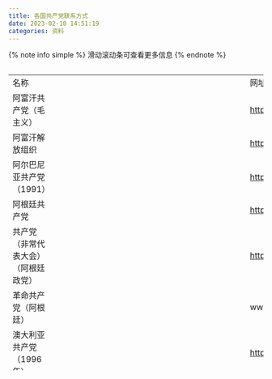 ```yaml
---
title: 各国共产党联系方式
date: 2023-02-10 14:51:19
categories: 资料
---
```


{% note info simple %}
滑动滚动条可查看更多信息
{% endnote %}


<div style="height:600px;width:100%;overflow-x:scroll;">
<table style="width: 150%;">    <tr><td >名称</td><td></td><td></td><td></td><td >网址</td><td>联系方式</td></tr> <tr><td>阿富汗共产党（毛主义）</td><td></td><td></td><td></td><td><a href='http://www.sholajawid.org/'>http://www.sholajawid.org/</a></td><td>sholajawid2@protonmail.com</td></tr> <tr><td>阿富汗解放组织</td><td></td><td></td><td></td><td><a href='http://rehayi.org/alo/'>http://rehayi.org/alo/</a></td><td></td></tr> <tr><td>阿尔巴尼亚共产党（1991）</td><td></td><td></td><td></td><td><a href='http://www.pksh.al'>http://www.pksh.al</a>（貌似打不开）</td><td></td></tr> <tr><td>阿根廷共产党</td><td></td><td></td><td></td><td><a href='https://pca.org.ar/'>https://pca.org.ar/</a></td><td></td></tr> <tr><td>共产党（非常代表大会）（阿根廷政党）</td><td></td><td></td><td></td><td><a href='http://www.pcce.com.ar/'>http://www.pcce.com.ar/</a></td><td>mailto:prensa@pcce.com.ar</td></tr> <tr><td>革命共产党（阿根廷）</td><td></td><td></td><td></td><td>www.pcr.org.ar</td><td></td></tr> <tr><td>澳大利亚共产党（1996年）</td><td></td><td></td><td></td><td><a href='https://cpa.org.au/homepage/'>https://cpa.org.au/homepage/</a></td><td>cpa@cpa.org.au</td></tr> <tr><td></td><td></td><td>秘书长：安德鲁·欧文</td><td></td><td></td><td>andrew@cpa.org.au</td></tr> <tr><td></td><td></td><td>党主席：Vinnie Molina</td><td></td><td></td><td>president@cpa.org.au</td></tr> <tr><td></td><td></td><td>一般查询</td><td></td><td></td><td>guardian@cpa.org.au</td></tr> <tr><td></td><td></td><td>致编辑的信</td><td></td><td></td><td>letters.guardian@cpa.org.au</td></tr> <tr><td></td><td></td><td>编辑：Franc Stregone</td><td></td><td></td><td>editor@cpa.org.au</td></tr> <tr><td>奥地利共产党</td><td></td><td></td><td></td><td><a href='https://www.kpoe.at/'>https://www.kpoe.at/</a></td><td>bundesvorstand@kpoe.at</td></tr> <tr><td>阿塞拜疆共产党</td><td></td><td></td><td></td><td><a href='http://az-kp.com/'>http://az-kp.com/</a>（貌似打不开）</td><td></td></tr> <tr><td>民主进步论坛（巴林政党）</td><td></td><td></td><td></td><td><a href='http://www.altaqadomi.org/'>http://www.altaqadomi.org/</a></td><td>altaqadomi@altaqadomi.org</td></tr> <tr><td>孟加拉国共产党</td><td></td><td></td><td></td><td><a href='http://www.cpbbd.org/'>http://www.cpbbd.org/</a></td><td></td></tr> <tr><td>白俄罗斯共产党</td><td></td><td></td><td></td><td><a href='http://www.comparty.by'>http://www.comparty.by</a></td><td>comparty@telegraph.by</td></tr> <tr><td>比利时工人党</td><td></td><td></td><td></td><td><a href='https://www.ptb.be/'>https://www.ptb.be/</a>（法语）</td><td></td></tr> <tr><td></td><td></td><td></td><td></td><td><a href='https://www.pvda.be/'>https://www.pvda.be/</a>（荷兰语）</td><td></td></tr> <tr><td>巴西共产党</td><td></td><td></td><td></td><td><a href='http://www.pcdob.org.br/'>http://www.pcdob.org.br/</a></td><td>secretariageral@pcdob.org.br</td></tr> <tr><td>缅甸共产党</td><td></td><td></td><td></td><td><a href='http://www.cp-burma.org/'>http://www.cp-burma.org/</a></td><td>swptbn@yahoo.com</td></tr> <tr><td>加拿大共产党</td><td></td><td></td><td></td><td><a href='https://communist-party.ca/'>https://communist-party.ca/</a></td><td></td></tr> <tr><td>加拿大共产党（马列）</td><td></td><td></td><td></td><td><a href='http://www.mlpc.ca/'>http://www.mlpc.ca/</a></td><td>leadermlpc@cpcml.ca</td></tr> <tr><td></td><td></td><td>工人中心</td><td></td><td></td><td>workerscentre@cpcml.ca</td></tr> <tr><td></td><td></td><td>不列颠哥伦比亚省</td><td></td><td></td><td>mailto:bc@cpcml.ca</td></tr> <tr><td></td><td></td><td>艾伯塔省</td><td></td><td></td><td>mailto:ab@cpcml.ca</td></tr> <tr><td></td><td></td><td>草原三省</td><td></td><td></td><td>prairies@cpcml.ca</td></tr> <tr><td></td><td></td><td>安大略省</td><td></td><td></td><td>on@cpcml.ca</td></tr> <tr><td></td><td></td><td>魁北克省</td><td></td><td></td><td>qc@cpcml.ca</td></tr> <tr><td></td><td></td><td>大西洋省</td><td></td><td></td><td>ns@cpcml.ca</td></tr> <tr><td>魁北克共产党</td><td></td><td></td><td></td><td><a href='http://particommunisteduquebec.ca/'>http://particommunisteduquebec.ca/</a></td><td>pcqpcc@gmail.com</td></tr> <tr><td>智利共产党</td><td></td><td></td><td></td><td><a href='https://pcchile.cl/'>https://pcchile.cl/</a></td><td>prensa@pcchile.cl</td></tr> <tr><td></td><td></td><td></td><td></td><td></td><td>cnopcch@pcchile.cl</td></tr> <tr><td></td><td></td><td></td><td></td><td></td><td>crece.pc@pcchile.cl</td></tr> <tr><td>智利共产党（无产阶级行动）</td><td></td><td></td><td></td><td><a href='http://accionproletaria.com/'>http://accionproletaria.com/</a></td><td></td></tr> <tr><td>哥伦比亚共产党</td><td></td><td></td><td></td><td><a href='http://www.pacocol.org/'>http://www.pacocol.org/</a>（似乎刚建站）</td><td></td></tr> <tr><td>共同（哥伦比亚左翼政党）</td><td></td><td></td><td></td><td><a href='https://farc-ep.co/'>https://farc-ep.co/</a></td><td></td></tr> <tr><td>革命独立工人运动（哥伦比亚左翼政党）</td><td></td><td></td><td></td><td><a href='http://moir.org.co/'>http://moir.org.co/</a></td><td></td></tr> <tr><td>克罗地亚社会主义工人党</td><td></td><td></td><td></td><td><a href='http://www.srp.hr/'>http://www.srp.hr/</a></td><td>srp01@vip.hr</td></tr> <tr><td>红色行动（克罗地亚极左翼政党）</td><td></td><td></td><td></td><td><a href='https://crvena.org/'>https://crvena.org/</a></td><td>crvena@riseup.net</td></tr> <tr><td>古巴共产党</td><td></td><td></td><td></td><td><a href='http://www.pcc.cu/'>http://www.pcc.cu/</a></td><td></td></tr> <tr><td>塞浦路斯进步党</td><td></td><td></td><td></td><td><a href='https://www.akel.org.cy/'>https://www.akel.org.cy/</a></td><td>info@akel.org.cy</td></tr> <tr><td>捷克和摩拉维亚共产党</td><td></td><td>úV KS?M</td><td></td><td><a href='https://www.kscm.cz/cs'>https://www.kscm.cz/cs</a></td><td>info@kscm.cz</td></tr> <tr><td></td><td></td><td>Tiskové oddělení</td><td></td><td></td><td>press@kscm.cz</td></tr> <tr><td></td><td></td><td>Pově?enec pro ochranu osobních údaj? (GDPR)</td><td></td><td></td><td>poverenec@gdpr.eu</td></tr> <tr><td></td><td></td><td>Haló noviny</td><td></td><td></td><td>halonoviny@halonoviny.cz</td></tr> <tr><td></td><td></td><td>上面的不会翻译??</td><td></td><td></td><td></td></tr> <tr><td></td><td></td><td></td><td></td><td></td><td></td></tr> <tr><td>丹麦共产党</td><td></td><td></td><td></td><td><a href='http://www.dkp.dk/'>http://www.dkp.dk/</a>（貌似打不开）</td><td></td></tr> <tr><td>厄瓜多尔马列主义共产党</td><td></td><td></td><td></td><td><a href='http://www.pcmle.org/'>http://www.pcmle.org/</a></td><td></td></tr> <tr><td>埃及共产党</td><td></td><td></td><td></td><td><a href='http://www.cp-egypt.com/'>http://www.cp-egypt.com/</a>（貌似打不开）</td><td></td></tr> <tr><td>法国共产党</td><td></td><td></td><td></td><td><a href='https://www.pcf.fr/'>https://www.pcf.fr/</a></td><td></td></tr> <tr><td>马列主义共产主义组织－无产阶级道路（法国）</td><td></td><td></td><td></td><td><a href='http://ocml-vp.org/'>http://ocml-vp.org/</a></td><td></td></tr> <tr><td>德国的共产党</td><td></td><td></td><td></td><td><a href='https://dkp.de/'>https://dkp.de/</a></td><td></td></tr> <tr><td>德国马列主义党</td><td></td><td></td><td></td><td><a href='https://www.mlpd.de/'>https://www.mlpd.de/</a></td><td>info@mlpd.de</td></tr> <tr><td>希腊共产党</td><td></td><td></td><td></td><td><a href='https://www.kke.gr/'>https://www.kke.gr/</a></td><td>mailbox@kke.gr</td></tr> <tr><td>希腊共产党（马列）</td><td></td><td></td><td></td><td><a href='https://www.kkeml.gr/'>https://www.kkeml.gr/</a></td><td>info@kkeml.gr</td></tr> <tr><td>希腊共产主义组织</td><td></td><td></td><td></td><td><a href='https://koel.gr/amp/'>https://koel.gr/amp/</a></td><td>info@koel.gr</td></tr> <tr><td>人民进步党（圭亚那左翼政党）</td><td></td><td></td><td></td><td><a href='https://votepppcivic2020.com/'>https://votepppcivic2020.com/</a></td><td>pppcivic@gmail.com</td></tr> <tr><td>匈牙利工人党</td><td></td><td></td><td></td><td><a href='https://munkaspart.hu/'>https://munkaspart.hu/</a></td><td></td></tr> <tr><td>印度共产党（马克思主义）</td><td></td><td>中央委员会（新德里）</td><td></td><td><a href='http://cpim.org/'>http://cpim.org/</a></td><td>cc@cpim.org</td></tr> <tr><td></td><td></td><td>中央邦州委员会</td><td></td><td></td><td>mpcpm@sancharnet.in</td></tr> <tr><td></td><td></td><td>安得拉邦州委员会</td><td></td><td></td><td>email@cpimap.org</td></tr> <tr><td></td><td></td><td>马哈拉施特拉邦委员会</td><td></td><td></td><td>ashokdhawale@yahoo.co.in</td></tr> <tr><td></td><td></td><td>阿萨姆邦委员会</td><td></td><td></td><td>ganasakti_assam@sify.com</td></tr> <tr><td></td><td></td><td>奥里萨邦委员会</td><td></td><td></td><td>samyabadee@yahoo.com</td></tr> <tr><td></td><td></td><td>德里州委员会</td><td></td><td></td><td>cpimdelhi@gmail.com</td></tr> <tr><td></td><td></td><td>恰蒂斯加尔邦委员会</td><td></td><td></td><td>cgcpm@yahoo.co.in</td></tr> <tr><td></td><td></td><td>拉贾斯坦邦委员会</td><td></td><td></td><td>cpimraj@gmail.com</td></tr> <tr><td></td><td></td><td>古吉拉特邦委员会</td><td></td><td></td><td>aruncpim@hotmail.com</td></tr> <tr><td></td><td></td><td>哈里亚纳邦委员会</td><td></td><td></td><td>cpim_haryana@yahoo.co.in</td></tr> <tr><td></td><td></td><td>喜马偕尔邦委员会</td><td></td><td></td><td>cpimhp@gmail.com</td></tr> <tr><td></td><td></td><td>特里普拉邦委员会</td><td></td><td></td><td>cpimtrp@sancharnet.in</td></tr> <tr><td></td><td></td><td>查谟和克什米尔邦委员会</td><td></td><td></td><td>tarigami@gmail.com</td></tr> <tr><td></td><td></td><td>特伦甘纳邦委员会</td><td></td><td></td><td>cpimtelangana@gmail.com</td></tr> <tr><td></td><td></td><td>卡纳塔克邦委员会</td><td></td><td></td><td>cpimkar@gmail.com</td></tr> <tr><td></td><td></td><td>北方邦委员会</td><td></td><td></td><td>cpimup@rediffmail.com</td></tr> <tr><td></td><td></td><td>喀拉拉邦委员会</td><td></td><td><a href='http://www.cpimkerala.org/'>http://www.cpimkerala.org/</a></td><td>akgcentre@gmail.com</td></tr> <tr><td></td><td></td><td>西孟加拉邦委员会</td><td></td><td><a href='http://www.cpimwb.org.in/'>http://www.cpimwb.org.in/</a></td><td>wbcpim@gmail.com</td></tr> <tr><td></td><td></td><td>旁遮普邦委员会</td><td></td><td><a href='http://www.cpimpunjab.org/'>http://www.cpimpunjab.org/</a></td><td>cpim.punjab@gmail.com</td></tr> <tr><td></td><td></td><td>泰米尔纳德邦委员会</td><td></td><td><a href='http://www.tncpim.org/'>http://www.tncpim.org/（貌似打不开）</a></td><td>contact@tncpim.org</td></tr> <tr><td>印度共产党</td><td></td><td>安德拉邦</td><td></td><td><a href='https://www.communistparty.in/'>https://www.communistparty.in/</a></td><td>cpiapsc@gmail.com</td></tr> <tr><td></td><td></td><td>阿萨姆邦</td><td></td><td></td><td>cpiassam16@gmail.com</td></tr> <tr><td></td><td></td><td>比哈尔邦</td><td></td><td></td><td>biharstatecpi@gmail.com</td></tr> <tr><td></td><td></td><td>恰蒂斯加尔邦</td><td></td><td></td><td>cpi.chhattisgarh@gmail.com</td></tr> <tr><td></td><td></td><td>德里</td><td></td><td></td><td>cpidelhistatecouncil@gmail.com</td></tr> <tr><td></td><td></td><td>果阿</td><td></td><td></td><td>aitucgoa@gmail.com</td></tr> <tr><td></td><td></td><td>古吉拉特邦</td><td></td><td></td><td>cpiguj@gmail.com</td></tr> <tr><td></td><td></td><td>哈里亚纳邦</td><td></td><td></td><td>cpiharyana@gmail.com</td></tr> <tr><td></td><td></td><td>恰尔肯德邦</td><td></td><td></td><td>jharkhandcpi@gmail.com</td></tr> <tr><td></td><td></td><td>喀拉拉邦</td><td></td><td></td><td>cpikerala@gmail.com</td></tr> <tr><td></td><td></td><td>中央邦</td><td></td><td></td><td>cpindia.mp@gmail.com</td></tr> <tr><td></td><td></td><td>马哈拉施特拉邦</td><td></td><td></td><td>cpimaha@gmail.com</td></tr> <tr><td></td><td></td><td>曼尼普尔邦</td><td></td><td></td><td>cpimanipurstate@gmail.com</td></tr> <tr><td></td><td></td><td>奥里萨邦</td><td></td><td></td><td>utkal@communistparty.in</td></tr> <tr><td></td><td></td><td>本地治里</td><td></td><td></td><td>pondicherry@communistparty.in</td></tr> <tr><td></td><td></td><td>旁遮普</td><td></td><td></td><td>cpipb@yahoo.co.in</td></tr> <tr><td></td><td></td><td>拉贾斯坦邦</td><td></td><td></td><td>cpiraj2@gmail.com</td></tr> <tr><td></td><td></td><td>泰米尔纳德邦</td><td></td><td></td><td>cpi.tamilnadu@gmail.com</td></tr> <tr><td></td><td></td><td>特伦甘纳邦</td><td></td><td></td><td>cpitelanganastatecouncil@gmail.com</td></tr> <tr><td></td><td></td><td>特里普拉</td><td></td><td></td><td>tripura@communistparty.in</td></tr> <tr><td></td><td></td><td>北方邦</td><td></td><td></td><td>up@communistparty.in</td></tr> <tr><td></td><td></td><td>西孟加拉邦</td><td></td><td></td><td>cpiwb1@bsnl.in</td></tr> <tr><td></td><td></td><td></td><td></td><td></td><td>cpiwestbengal@gmail.com</td></tr> <tr><td>革命社会党（印度）</td><td></td><td></td><td></td><td><a href='http://rsp.org.in/'>http://rsp.org.in/</a>（貌似打不开）</td><td></td></tr> <tr><td>印度社会主义团结中心（共产党人）</td><td></td><td></td><td></td><td><a href='http://rsp.org.in/'>http://rsp.org.in/</a></td><td>cc.sucicommunist@gmail.com</td></tr> <tr><td>印度共产党（马列）新民主</td><td></td><td></td><td></td><td><a href='https://www.cpimlnd.org/'>https://www.cpimlnd.org/</a></td><td>cpimlnd@hotmail.com</td></tr> <tr><td>印度共产党（马列）解放</td><td></td><td></td><td></td><td><a href='http://cpiml.net/'>http://cpiml.net/</a></td><td>info@cpiml.org</td></tr> <tr><td>印度共产党（马列）红星</td><td></td><td></td><td></td><td><a href='http://www.cpiml.in/cms/'>http://www.cpiml.in/cms/</a></td><td>info@cpiml.in</td></tr> <tr><td>伊朗人民党</td><td></td><td></td><td></td><td><a href='http://tudehpartyiran.org/'>http://tudehpartyiran.org/</a></td><td>dabirkhaneh_hti@yahoo.de</td></tr> <tr><td>伊朗共产党（马列毛）</td><td></td><td></td><td></td><td><a href='https://cpimlm.org/'>https://cpimlm.org/</a></td><td></td></tr> <tr><td>伊朗劳动者党</td><td></td><td></td><td></td><td><a href='http://www.ranjbaran.org/'>http://www.ranjbaran.org/</a></td><td>ranjbaran.org@gmail.com</td></tr> <tr><td>伊朗工人-共产党</td><td>伊朗工人共产党领导人 Hamid Taqvaee</td><td></td><td></td><td><a href='http://www.wpiran.org/'>http://www.wpiran.org/</a></td><td>taqvaee@gmail.com</td></tr> <tr><td></td><td>伊朗工人共产党执行委员会主任 Asqar Karimi</td><td></td><td></td><td></td><td>asqarkarimi@gmail.com</td></tr> <tr><td></td><td>伊朗工人共产党发言人 Mina Ahadi</td><td></td><td></td><td></td><td>minaahadi26@gmail.com</td></tr> <tr><td></td><td>伊朗工人共产党政治局主席 Mostafa Saber</td><td></td><td></td><td></td><td>mosaber.mosaber@gmail.com</td></tr> <tr><td></td><td>伊朗工人共产党海外组织主席 Mohamad Shokoohi</td><td></td><td></td><td></td><td>komitexarej@gmail.com</td></tr> <tr><td></td><td>伊朗工人共产党组织委员会主席 Shahla Daneshfar</td><td></td><td></td><td></td><td>committee.sazmandeh.wpi@gmail.com</td></tr> <tr><td></td><td>伊朗工人共产党库尔德斯坦委员会主席 Nesan Nowdinian</td><td></td><td></td><td></td><td>nasan.nodinian@gmail.com</td></tr> <tr><td></td><td>伊朗工人共产党阿塞拜疆委员会主席 Mohsen Ebrahimi</td><td></td><td></td><td></td><td>ebrahimi1917@gmail.com</td></tr> <tr><td></td><td>青年共产主义组织主席 Kian Azar</td><td></td><td></td><td></td><td>kian.azar@gmail.com</td></tr> <tr><td></td><td>新频道电视主席 Keyvan Javid</td><td></td><td></td><td></td><td>nctv.tams@gmail.com</td></tr> <tr><td></td><td>伊朗工人共产党中央办公室主席 Siamak Bahari</td><td></td><td></td><td></td><td>markazi.wpi@gmail.com</td></tr> <tr><td>伊拉克共产党</td><td></td><td></td><td></td><td><a href='http://www.iraqicp.com'>http://www.iraqicp.com</a></td><td>iraqicp@hotmail.com</td></tr> <tr><td>工人党 (爱尔兰)</td><td></td><td></td><td></td><td><a href='http://www.workersparty.ie/'>http://www.workersparty.ie/</a></td><td>info@workersparty.ie</td></tr> <tr><td>爱尔兰共产党</td><td></td><td></td><td></td><td><a href='http://www.communistpartyofireland.ie/'>http://www.communistpartyofireland.ie/</a></td><td>目前正在询问</td></tr> <tr><td>以色列共产党</td><td></td><td></td><td></td><td><a href='http://www.maki.org.il/'>http://www.maki.org.il/</a>貌似打不开</td><td></td></tr> <tr><td>重建共产党（意大利政党）</td><td>夏洛亚街</td><td></td><td></td><td><a href='http://www.rifondazione.it/'>http://www.rifondazione.it/</a></td><td>sitoprc@rifondazione.net</td></tr> <tr><td></td><td>国家秘书 - 毛里齐奥·阿塞博（这个估计翻译不准，原文Segretario nazionale – Maurizio Acerbo）</td><td></td><td></td><td></td><td>segretario@rifondazione.it</td></tr> <tr><td></td><td>组织（这个估计翻译不准，原文Organizzazione）</td><td></td><td></td><td></td><td>organizzazione.prc@rifondazione.it</td></tr> <tr><td></td><td>新闻办公室</td><td></td><td></td><td></td><td>ufficiostampa@rifondazione.it</td></tr> <tr><td></td><td>库务处（这个估计翻译不准，原文Ufficio di Tesoreria）</td><td></td><td></td><td></td><td>alberto.celli@rifondazione.it</td></tr> <tr><td></td><td>网（这个估计翻译不准，原文Rete）</td><td></td><td></td><td></td><td>direzioneprc@gmail.com</td></tr> <tr><td>意大利共产党 (2016年)</td><td></td><td></td><td></td><td><a href='http://www.ilpartitocomunistaitaliano.it/'>http://www.ilpartitocomunistaitaliano.it/</a></td><td></td></tr> <tr><td>共产党 (意大利)</td><td>国家方向</td><td></td><td></td><td><a href='http://ilpartitocomunista.it/'>http://ilpartitocomunista.it/</a></td><td>nazionale@ilpartitocomunista.it</td></tr> <tr><td></td><td>国际关系</td><td></td><td></td><td></td><td>internazionale@ilpartitocomunista.it</td></tr> <tr><td></td><td>外国联合会</td><td></td><td></td><td><a href="https://partitocomunistaestero.org/">https://partitocomunistaestero.org/</a></td><td>info@partitocomunistaestero.org</td></tr> <tr><td>意大利马列主义党</td><td>总部</td><td>Sede Centrale del PMLI</td><td></td><td><a href='http://www.pmli.it/'>http://www.pmli.it/</a></td><td>commissioni@pmli.it</td></tr> <td></td><td>Email</td><td>Generale</td><td>Comitato centrale</td><td></td><td>pmli.cc@tiscalinet.it</td></tr> <tr><td></td><td></td><td></td><td>Commissioni centrali</td><td></td><td>commissioni@pmli.it</td></tr> <tr><td></td><td></td><td></td><td>Il Bolscevico - Redazione Centrale</td><td></td><td>ilbolscevico@pmli.it</td></tr> <tr><td></td><td></td><td>Piemonte</td><td>Piemonte</td><td></td><td>pmlipiemonte@libero.it</td></tr> <tr><td></td><td></td><td></td><td>Organizzazione di Biella</td><td></td><td>pmlibiella@libero.it</td></tr> <tr><td></td><td></td><td>Lombardia</td><td>Comitato Lombardo</td><td></td><td>pmlicomitatolombardo@libero.it</td></tr> <tr><td></td><td></td><td></td><td>Cellula "Maozedong" di Milano</td><td></td><td>pmli.milano@katamail.com</td></tr> <tr><td></td><td></td><td></td><td>Organizzazione di Binasco (Milano)</td><td></td><td>pmlibinasco@gmail.com</td></tr> <tr><td></td><td></td><td></td><td>Organizzazione di Melzo (Milano)</td><td></td><td>pmli.melzo@gmail.com</td></tr> <tr><td></td><td></td><td>Trentino Alto Adige</td><td>Organizzazione di Trento</td><td></td><td>pmli.tn@gmail.com</td></tr> <tr><td></td><td></td><td>Emilia Romagna</td><td>Emilia Romagna</td><td></td><td>pmli.emiliaromagna@libero.it</td></tr> <tr><td></td><td></td><td></td><td>Cellula "Stalin" di Forlì</td><td></td><td>pmli.fo@libero.it</td></tr> <tr><td></td><td></td><td>Toscana</td><td>Toscana</td><td></td><td>pmli.toscana@tiscali.it</td></tr> <tr><td></td><td></td><td></td><td>Comitato provinciale di Firenze</td><td></td><td>pmli.firenze@tiscali.it</td></tr> <tr><td></td><td></td><td></td><td>Cellula "Nerina Lucia Paoletti" di Firenze</td><td></td><td>pmli.fi.cellula.nluciapaoletti@gmail.com</td></tr> <tr><td></td><td></td><td></td><td>Cellula "F. Engels" della Valdisieve (Firenze)</td><td></td><td>pmli.valdisieve@gmail.com</td></tr> <tr><td></td><td></td><td></td><td>Cellula "Vincenzo Falzarano" di Fucecchio (Firenze)</td><td></td><td>pmlifucecchio@tiscali.it</td></tr> <tr><td></td><td></td><td></td><td>Organizzazione di Vicchio (Firenze)</td><td></td><td>pmlivicchio@gmail.com</td></tr> <tr><td></td><td></td><td></td><td>Cellula "Stalin" di Prato</td><td></td><td>pmli.prato@gmail.com</td></tr> <tr><td></td><td></td><td>Abruzzo</td><td>Organizzazione di Pineto (Teramo)</td><td></td><td>pmli.pineto@virgilio.it</td></tr> <tr><td></td><td></td><td></td><td>Cellula "Marx" della Valvibrata (Teramo)</td><td></td><td>pmlivillarosa1@gmail.com</td></tr> <tr><td></td><td></td><td>Lazio</td><td>Cellula "Rivoluzione d’Ottobre" di Roma</td><td></td><td>pmliroma@yahoo.it</td></tr> <tr><td></td><td></td><td></td><td>Organizzazione di Civitavecchia (Roma)</td><td></td><td>pmlicivitavecchia@protonmail.com</td></tr> <tr><td></td><td></td><td>Molise</td><td>Molise</td><td></td><td>pmli.molise@gmail.com</td></tr> <tr><td></td><td></td><td></td><td>Organizzazione di Campobasso</td><td></td><td>pmli.campobasso@gmail.com</td></tr> <tr><td></td><td></td><td>Campania</td><td>Cellula "Vesuvio Rosso" di Napoli</td><td></td><td>pmlivesuviorosso@outlook.it</td></tr> <tr><td></td><td></td><td></td><td>Cellula "Il Sol dell’Avvenir" dell’isola d’Ischia (Napoli)</td><td></td><td>pmli-ischia@libero.it</td></tr> <tr><td></td><td></td><td>Puglia</td><td>Organizzazione di Putignano (Bari)</td><td></td><td>pmli.putignano@gmail.com</td></tr> <tr><td></td><td></td><td>Calabria</td><td>Calabria</td><td></td><td>pmli.calabria@gmail.com</td></tr> <tr><td></td><td></td><td></td><td>Organizzazione della provincia di Reggio Calabria</td><td></td><td>pmli.provinciareggiocalabria@gmail.com</td></tr> <tr><td></td><td></td><td>Sicilia</td><td>Sicilia</td><td></td><td>pmli.sicilia@gmail.com</td></tr> <tr><td></td><td></td><td></td><td>Cellula "Stalin" della provincia di Catania</td><td></td><td>pmli.catania@libero.it</td></tr> <tr><td></td><td></td><td>注：以上均为意大利原文，本人的翻译软件翻译出来的意思极其生草，就没写上。如果以后有会意大利语的同志请斧正！</td><td></td><td></td><td></td></tr> <tr><td>日本共产党</td><td></td><td>日本共产党中央委员会</td><td></td><td><a href='http://www.jcp.or.jp/'>http://www.jcp.or.jp/</a></td><td>info@jcp.or.jp</td></tr> <tr><td></td><td></td><td>《赤畑新闻》编辑部</td><td></td><td></td><td>hensyukoe@jcp.or.jp</td></tr> <tr><td>革命的共产主义者同盟全国委员会（日本新左翼组织）</td><td></td><td></td><td></td><td><a href='http://www.zenshin.org/zh/'>http://www.zenshin.org/zh/</a></td><td><a href='https://www.zensin.org/cgi-bin/form.cgi?language=japanese'>https://www.zensin.org/cgi-bin/form.cgi?language=japanese</a>（这个网站可以给他们写邮件）</td></tr> <tr><td>约旦共产党</td><td></td><td></td><td></td><td><a href='http://www.jocp.org/'>http://www.jocp.org/</a>（貌似打不开）</td><td></td></tr> <tr><td>哈萨克斯坦人民党</td><td></td><td></td><td></td><td><a href='https://comparty.kz/'>https://comparty.kz/</a>（貌似打不开）</td><td></td></tr> <tr><td>哈萨克斯坦社会主义运动</td><td></td><td></td><td></td><td><a href='http://socialismkz.info/'>http://socialismkz.info/</a></td><td></td></tr> <tr><td>拉脱维亚社会党</td><td></td><td></td><td></td><td><a href='http://socparty.lv/'>http://socparty.lv/</a></td><td>office@socparty.lv</td></tr> <tr><td>黎巴嫩共产党</td><td></td><td></td><td></td><td><a href='http://lcparty.org/'>http://lcparty.org/</a></td><td></td></tr> <tr><td>卢森堡共产党</td><td></td><td></td><td></td><td><a href='http://www.kp-l.org/'>http://www.kp-l.org/</a>（貌似打不开）</td><td></td></tr> <tr><td>非洲争取民主和独立团结（马里极左翼政党）</td><td></td><td></td><td></td><td><a href='http://www.parti-sadi.com/'>http://www.parti-sadi.com/</a></td><td></td></tr> <tr><td>摩尔多瓦共和国共产党人党</td><td></td><td></td><td></td><td><a href='http://www.pcrm.md/'>http://www.pcrm.md/</a></td><td>pressapcrm@gmail.com</td></tr> <tr><td>尼泊尔共产党（联合马列）</td><td></td><td></td><td></td><td><a href='http://www.cpnuml.org/'>http://www.cpnuml.org/</a></td><td>partyhq@cpnuml.org</td></tr> <tr><td>尼泊尔共产党（毛主义中心）</td><td></td><td></td><td></td><td><a href='http://cmprachanda.com/'>http://cmprachanda.com/</a></td><td>cmmaoist@gmail.com</td></tr> <tr><td>尼泊尔共产党（联合社会主义者）</td><td></td><td></td><td></td><td><a href='http://www.cpnus.org.np/'>http://www.cpnus.org.np/</a>（貌似域名已经过期了，待修正）</td><td></td></tr> <tr><td>尼泊尔共产党（马列） (2002年)</td><td></td><td></td><td></td><td><a href='http://www.cpnml.org.np/'>http://www.cpnml.org.np/</a></td><td>cpnml.cc@gmail.com</td></tr> <tr><td>马列主义者团体/红色黎明(荷兰毛派组织)</td><td></td><td></td><td>红晨</td><td><a href='http://www.rodemorgen.nl/'>http://www.rodemorgen.nl/</a></td><td>info@rodemorgen.nl</td></tr> <tr><td></td><td></td><td></td><td>订阅</td><td></td><td>redactie@rodemorgen.nl</td></tr> <tr><td></td><td></td><td></td><td>加入</td><td></td><td>contact@rodemorgen.nl</td></tr> <tr><td></td><td></td><td></td><td>鹿特丹</td><td></td><td>rotterdam@rodemorgen.nl</td></tr> <tr><td></td><td></td><td></td><td>阿姆斯特丹</td><td></td><td>amsterdam@rodemorgen.nl</td></tr> <tr><td></td><td></td><td></td><td>埃因霍温</td><td></td><td>eindhoven@rodemorgen.nl</td></tr> <tr><td></td><td></td><td></td><td>乌得勒支</td><td></td><td>utrecht@rodemorgen.nl</td></tr> <tr><td>红党 (挪威)</td><td></td><td></td><td></td><td><a href='http://roedt.no/'>http://roedt.no/</a></td><td>roedt@roedt.no</td></tr> <tr><td>为人民服务－共产主义联盟（挪威左翼组织）</td><td></td><td></td><td></td><td><a href='http://www.tjen-folket.no/'>http://www.tjen-folket.no/</a></td><td>post@tjenfolket.no</td></tr> <tr><td>解放巴勒斯坦人民阵线</td><td></td><td></td><td></td><td><a href='https://pflp.ps/'>https://pflp.ps/</a></td><td></td></tr> <tr><td>解放巴勒斯坦民主阵线</td><td></td><td></td><td></td><td><a href='http://www.alhourriah.org/'>http://www.alhourriah.org/</a>（403了）</td><td></td></tr> <tr><td>巴勒斯坦人民党</td><td></td><td></td><td></td><td><a href='http://www.palpeople.org/'>http://www.palpeople.org/</a>（貌似打不开）</td><td></td></tr> <tr><td>巴拉圭共产党</td><td></td><td></td><td></td><td><a href='http://www.pcparaguay.org/'>http://www.pcparaguay.org/</a></td><td><a href='https://adelantenoticias.com/contact/'>https://adelantenoticias.com/contact/</a></td></tr> <tr><td>秘鲁共产党</td><td></td><td></td><td></td><td><a href='http://pcperuano.com/'>http://pcperuano.com/</a></td><td><a href='http://www.pcperuano.com/contactar/'>http://www.pcperuano.com/contactar/</a></td></tr> <tr><td>秘鲁共产党－红色祖国</td><td></td><td></td><td></td><td><a href='http://www.patriaroja.org.pe/'>http://www.patriaroja.org.pe/</a></td><td><a href='http://pcdelp.patriaroja.org.pe/contactanos/'>http://pcdelp.patriaroja.org.pe/contactanos/</a></td></tr> <tr><td>菲律宾共产党</td><td></td><td></td><td></td><td><a href='https://cpp.ph/'>https://cpp.ph/</a></td><td></td></tr> <tr><td>菲律宾共产党 (1930年)</td><td></td><td></td><td></td><td><a href='http://pkp-1930.com/'>http://pkp-1930.com/</a></td><td>philcompar@yahoo.com</td></tr> <tr><td></td><td></td><td></td><td></td><td></td><td>parisantonio2001@yahoo.com</td></tr> <tr><td>葡萄牙共产党</td><td>PCP 全国总部</td><td></td><td></td><td><a href='http://www.pcp.pt/'>http://www.pcp.pt/</a></td><td>pcp@pcp.pt</td></tr> <tr><td></td><td>葡共青团总部</td><td></td><td></td><td></td><td>geral@jcp.pt</td></tr> <tr><td></td><td>共和国议会中的 PCP 议会小组</td><td></td><td></td><td></td><td>gp_pcp@pcp.parlamento.pt</td></tr> <tr><td></td><td>欧洲议会中的 PCP 议会小组</td><td></td><td></td><td></td><td>p.europeu.lx@pcp.pt</td></tr> <tr><td></td><td>前锋盛宴（这个估计翻译不准，原文：Festa do Avante）</td><td></td><td></td><td></td><td>geral@festadoavante.pcp.pt</td></tr> <tr><td>葡萄牙工人共产党/无产阶级党重组运动</td><td></td><td></td><td></td><td><a href='http://www.pctpmrpp.org/'>http://www.pctpmrpp.org/</a></td><td></td></tr> <tr><td>留尼汪共产党</td><td></td><td></td><td></td><td><a href='http://particommunistereunionnais.com/'>http://particommunistereunionnais.com/</a>（貌似打不开）</td><td></td></tr> <tr><td>俄罗斯联邦共产党</td><td>公民向 G.A. Zyuganov 和国家杜马共产党派别提出书面申诉的邮寄地址</td><td></td><td></td><td><a href='http://kprf.ru/'>http://kprf.ru/</a></td><td>zyuganov@kprf.ru</td></tr> <tr><td></td><td>劳工和工会运动部</td><td></td><td></td><td></td><td>orpd@kprf.ru</td></tr> <tr><td></td><td>共产党派新闻社</td><td></td><td></td><td></td><td>press-sluzhba@kprf.ru</td></tr> <tr><td></td><td>编辑 KPRF.RU 网站</td><td></td><td></td><td></td><td>site@kprf.ru</td></tr> <tr><td></td><td>互联网项目部门</td><td></td><td></td><td></td><td>tech@kprf.ru</td></tr> <tr><td>俄罗斯共产党人</td><td></td><td></td><td></td><td><a href='http://komros.info/'>http://komros.info/</a></td><td>komros@bk.ru</td></tr> <tr><td></td><td></td><td></td><td></td><td></td><td>apparat-komros@bk.ru</td></tr> <tr><td>左翼集团 (俄罗斯)</td><td></td><td></td><td></td><td><a href='http://leftblock.org/'>http://leftblock.org/</a></td><td></td></tr> <tr><td>共产党 (塞尔维亚)</td><td></td><td></td><td></td><td><a href='http://www.kp.rs/'>http://www.kp.rs/</a>（貌似打不开）</td><td></td></tr> <tr><td>斯洛伐克共产党</td><td>对于媒体</td><td></td><td></td><td><a href='http://www.kss.sk/'>http://www.kss.sk/</a></td><td>press@kss.sk</td></tr> <tr><td></td><td>KSS秘书处</td><td></td><td></td><td></td><td>sekr@kss.sk</td></tr> <tr><td></td><td>Kroky杂志编辑人员</td><td></td><td></td><td></td><td>kroky@redakcia.eu</td></tr> <tr><td></td><td>KSS网站的编辑和管理</td><td></td><td></td><td></td><td>admin@kss.sk</td></tr> <tr><td>南非共产党</td><td></td><td></td><td></td><td><a href='http://www.sacp.org.za/'>http://www.sacp.org.za/</a></td><td><a href='https://donate.sacp.org.za/contact-us/'>https://donate.sacp.org.za/contact-us/</a></td></tr> <tr><td>经济自由斗士（南非左翼政党）</td><td></td><td></td><td></td><td><a href='http://effighters.org.za/'>http://effighters.org.za/</a>（貌似打不开）</td><td></td></tr> <tr><td>社会主义革命工人党（南非共产主义及马克思主义政党）</td><td></td><td></td><td></td><td><a href='https://www.facebook.com/OfficialSRWP/'>https://www.facebook.com/OfficialSRWP/</a></td><td></td></tr> <tr><td>南奥塞梯共产党</td><td></td><td></td><td></td><td><a href='http://kpruo.tw1.ru/'>http://kpruo.tw1.ru/</a></td><td></td></tr> <tr><td>西班牙共产党</td><td></td><td></td><td></td><td><a href='http://www.pce.es/'>http://www.pce.es/</a></td><td>info@pce.es</td></tr> <tr><td>西班牙共产主义统一</td><td></td><td></td><td></td><td><a href='https://www.uce.es/'>https://www.uce.es/</a></td><td></td></tr> <tr><td></td><td></td><td></td><td></td><td><a href='https://www.deverdaddigital.com/'>https://www.deverdaddigital.com/</a></td><td></td></tr> <tr><td></td><td></td><td></td><td></td><td><a href='http://www.chispasrevolucionarias.com/'>http://www.chispasrevolucionarias.com/</a></td><td></td></tr> <tr><td>大会（西班牙左翼政党）</td><td></td><td></td><td></td><td><a href='http://www.batzarre.org/'>http://www.batzarre.org/</a></td><td><a href='http://www.batzarre.org/participa/'>http://www.batzarre.org/participa/</a></td></tr> <tr><td>加利西亚人民联盟</td><td></td><td></td><td></td><td><a href='https://upg.gal/'>https://upg.gal/</a></td><td>lajna@sudancp.com</td></tr> <tr><td>苏丹共产党</td><td>网站管理</td><td></td><td></td><td></td><td>almidan@sudancp.com</td></tr> <tr><td></td><td>阿尔米丹报</td><td></td><td></td><td><a href='http://www.sudancp.com/'>http://www.sudancp.com/</a></td><td>secretariat@pst.ch</td></tr> <tr><td>瑞士劳动党</td><td></td><td></td><td></td><td><a href='http://www.pst.ch/'>http://www.pst.ch/</a>（法语）</td><td><a href='https://pda.ch/kontakt/'>https://pda.ch/kontakt/</a></td></tr> <tr><td></td><td></td><td></td><td></td><td><a href='http://www.pda.ch/'>http://www.pda.ch/</a>（德语）</td><td></td></tr> <tr><td></td><td></td><td></td><td></td><td><a href='http://www.pop-pdl.ch/'>http://www.pop-pdl.ch/</a>（意大利语）（不过这个貌似有误）</td><td></td></tr> <tr><td>人民解放阵线 (斯里兰卡)</td><td></td><td>总部</td><td></td><td><a href='http://www.jvpsrilanka.com/'>http://www.jvpsrilanka.com/</a></td><td>jvp@jvpsrilanka.com</td></tr> <tr><td></td><td></td><td>领袖</td><td></td><td></td><td>anura@jvpsrilanka.com</td></tr> <tr><td></td><td></td><td>秘书</td><td></td><td></td><td>secretary@jvpsrilanka.com</td></tr> <tr><td></td><td></td><td>媒体</td><td></td><td></td><td>media@jvpsrilanka.com</td></tr> <tr><td>斯里兰卡共产党</td><td></td><td></td><td></td><td><a href='http://www.cpsl.lk/'>http://www.cpsl.lk/</a>（网页正在建设中）</td><td>nexus.cpsl@gmail.com</td></tr> <tr><td>叙利亚共产党 (巴格达什派)</td><td></td><td></td><td></td><td><a href='http://www.syriancp.org/'>http://www.syriancp.org/</a>（域名已经被卖出，不再属于该党）</td><td></td></tr> <tr><td>叙利亚共产党（统一）</td><td></td><td></td><td></td><td><a href='http://www.an-nour.com/'>http://www.an-nour.com/</a>（该域名已失效）</td><td></td></tr> <tr><td>工人党 (突尼斯)</td><td></td><td></td><td></td><td><a href='http://www.albadil.org/'>http://www.albadil.org/</a>（已于2013年不再更新文章）</td><td></td></tr> <tr><td>土耳其共产党 (2001年)</td><td></td><td></td><td></td><td><a href='http://www.tkp.org.tr/'>http://www.tkp.org.tr/</a></td><td>iletisim@tkp.org.tr</td></tr> <tr><td>土耳其工人党 (2017年)</td><td></td><td></td><td></td><td><a href='http://www.tip.org.tr/'>http://www.tip.org.tr/</a></td><td>tip@tip.org.tr</td></tr> <tr><td>马列主义共产党 (土耳其)</td><td></td><td></td><td></td><td><a href='http://www.mlkp.info/'>http://www.mlkp.info/</a></td><td><a href='http://www.mlkp.info/contact-us/'>http://www.mlkp.info/contact-us/</a></td></tr> <tr><td>土耳其共产党/马列</td><td></td><td></td><td></td><td><a href='http://www.partizan-online.net/'>http://www.partizan-online.net/</a></td><td><a href='https://www.partizan-online.net/iletisim/'>https://www.partizan-online.net/iletisim/</a></td></tr> <tr><td>毛主义共产党 (土耳其)</td><td></td><td></td><td></td><td><a href='http://mkp-bim.info/'>http://mkp-bim.info/</a>（该域名已失效）</td><td></td></tr> <tr><td>革命人民解放党-阵线</td><td></td><td></td><td></td><td><a href='http://www.halkinsesi.tv/'>http://www.halkinsesi.tv/</a>（不确定是不是共产党官网，首页是人民之声）</td><td></td></tr> <tr><td>土耳其共产主义工人党</td><td></td><td></td><td></td><td><a href='http://www.tkip.org/'>http://www.tkip.org/</a></td><td></td></tr> <tr><td>乌克兰共产党</td><td></td><td></td><td></td><td><a href='http://kpu.life/'>http://kpu.life/</a>（打不开）</td><td></td></tr> <tr><td>不列颠共产党</td><td></td><td></td><td></td><td><a href='http://www.communist-party.org.uk/'>http://www.communist-party.org.uk/</a></td><td></td></tr> <tr><td>大不列颠共产党（马列）</td><td></td><td></td><td></td><td><a href='http://www.cpgb-ml.org/'>http://www.cpgb-ml.org/</a></td><td></td></tr> <tr><td>美国共产党</td><td>美国共产党</td><td></td><td></td><td><a href='http://cpusa.org/'>http://cpusa.org/</a></td><td>cpusa@cpusa.org</td></tr> <tr><td>均为美共支部</td><td>亚利桑那州</td><td></td><td></td><td></td><td>az@cpusa.org</td></tr> <tr><td></td><td>加利福尼亚（大旧金山湾区）</td><td></td><td></td><td></td><td>sf@cpusa.org</td></tr> <tr><td></td><td>加利福尼亚（南部地区）</td><td></td><td></td><td></td><td>socal@cpusa.org</td></tr> <tr><td></td><td>科罗拉多</td><td></td><td></td><td></td><td>co@cpusa.org</td></tr> <tr><td></td><td>康涅狄格州</td><td></td><td></td><td></td><td>ct-cpusa@pobox.com</td></tr> <tr><td></td><td>佛罗里达州</td><td></td><td></td><td></td><td>fl@cpusa.org</td></tr> <tr><td></td><td>格鲁吉亚</td><td></td><td></td><td></td><td>ga@cpusa.org</td></tr> <tr><td></td><td>马里兰</td><td></td><td></td><td></td><td>md@cpusa.org</td></tr> <tr><td></td><td>马萨诸塞州</td><td></td><td></td><td></td><td>ma@cpusa.org</td></tr> <tr><td></td><td>密苏里州/堪萨斯州</td><td></td><td></td><td></td><td>moks@cpusa.org</td></tr> <tr><td></td><td>新泽西州</td><td></td><td></td><td></td><td>membershipcpnj@gmail.com</td></tr> <tr><td></td><td>新墨西哥州</td><td></td><td></td><td></td><td>nm@cpusa.org</td></tr> <tr><td></td><td>北卡罗来纳州</td><td></td><td></td><td></td><td>nctricpusa@gmail.com</td></tr> <tr><td></td><td>俄克拉荷马州</td><td></td><td></td><td></td><td>ok@cpusa.org</td></tr> <tr><td></td><td>俄勒冈州</td><td></td><td></td><td></td><td>oregoncpusa@gmail.comrg</td></tr> <tr><td></td><td>宾夕法尼亚州（东部）和特拉华州</td><td></td><td></td><td></td><td>epa@cpusa.org</td></tr> <tr><td></td><td>宾夕法尼亚州（西部）</td><td></td><td></td><td></td><td>wpa@cpusa.org</td></tr> <tr><td></td><td>夏威夷</td><td></td><td></td><td></td><td>hi@cpusa.org</td></tr> <tr><td></td><td>弗吉尼亚</td><td></td><td></td><td></td><td>va@cpusa.org</td></tr> <tr><td></td><td>密歇根</td><td></td><td></td><td></td><td>michigan@cpusa.org</td></tr> <tr><td></td><td>明尼苏达州和达科他州</td><td></td><td></td><td></td><td>twincities@cpusa.org</td></tr> <tr><td></td><td>南卡罗来纳州</td><td></td><td></td><td></td><td>sc@cpusa.org</td></tr> <tr><td></td><td>伊利诺伊州</td><td></td><td></td><td><a href='http://communistpartyillinois.blogspot.in/'>http://communistpartyillinois.blogspot.in/</a></td><td>il@cpusa.org</td></tr> <tr><td></td><td>印第安纳州</td><td></td><td></td><td><a href='http://indianacpusa.org/'>http://indianacpusa.org/</a></td><td>info@indianacpusa.org</td></tr> <tr><td></td><td>缅因州</td><td></td><td></td><td><a href='https://cpmaine.org/'>https://cpmaine.org/</a></td><td>cpmaine@cpmaine.org</td></tr> <tr><td></td><td>纽约</td><td></td><td></td><td><a href='https://nyscpusa.wordpress.com/'>https://nyscpusa.wordpress.com/</a></td><td>ny@cpusa.org</td></tr> <tr><td></td><td>俄亥俄州</td><td></td><td></td><td><a href='https://cpusaoh.org/'>https://cpusaoh.org/</a></td><td>columbus@cpusa.org</td></tr> <tr><td></td><td>德克萨斯州</td><td></td><td></td><td><a href='http://tx.cpusa.org/'>http://tx.cpusa.org/</a></td><td>tx@cpusa.org</td></tr> <tr><td></td><td>华盛顿</td><td></td><td></td><td><a href='https://www.cpusa.org/wa/'>https://www.cpusa.org/wa/</a></td><td>wa@cpusa.org</td></tr> <tr><td></td><td>华盛顿特区</td><td></td><td></td><td><a href='https://claudiajonesschool.org/'>https://claudiajonesschool.org/</a></td><td>dccp@cpusa.org</td></tr> <tr><td>工人世界党(美国)</td><td></td><td></td><td></td><td><a href='http://www.workers.org/'>http://www.workers.org/</a></td><td>WWP@Workers.org</td></tr> <tr><td>争取社会主义和解放党（美国）</td><td></td><td></td><td></td><td><a href='http://www.pslweb.org/'>http://www.pslweb.org/</a></td><td><a href='https://www2.pslweb.org/contact'>https://www2.pslweb.org/contact</a></td></tr> <tr><td>美国革命共产党</td><td></td><td></td><td></td><td><a href='http://www.revcom.us/'>http://www.revcom.us/</a></td><td>rcppublications@gmail.com</td></tr> <tr><td>美国劳工党</td><td>会员查询和与我们一起组织</td><td></td><td></td><td><a href='https://www.americanpartyoflabor.com/'>https://www.americanpartyoflabor.com/</a></td><td>orgburoapl@gmail.com</td></tr> <tr><td></td><td>联系领导</td><td></td><td></td><td></td><td>apl.webadmin@gmail.com</td></tr> <tr><td></td><td>联系红凤凰</td><td></td><td></td><td></td><td>aplinfobureau@gmail.com</td></tr> <tr><td>乌拉圭共产党</td><td></td><td></td><td></td><td><a href='http://www.pcu.org.uy/'>http://www.pcu.org.uy/</a></td><td>info@pcu.org.uy</td></tr> <tr><td>人民胜利党</td><td>蒙得维的亚（总部）</td><td></td><td></td><td><a href='http://www.pvp.org.uy/'>http://www.pvp.org.uy/</a></td><td>localcentral.pvp@gmail.com</td></tr> <tr><td></td><td>Leon Duarte 工会阵线</td><td></td><td></td><td></td><td>Frentesindicalleonduarte@gmail.com</td></tr> <tr><td></td><td>PVP 青年</td><td></td><td></td><td></td><td>pvp.juventud@gmail.com</td></tr> <tr><td></td><td>立法台</td><td></td><td></td><td></td><td>lpuig_sec@parlamento.gub.uy</td></tr> <tr><td></td><td>网站管理</td><td></td><td></td><td></td><td>avera@pvp.org.uy</td></tr> <tr><td>委内瑞拉共产党</td><td></td><td></td><td></td><td><a href='https://prensapcv.wordpress.com/'>https://prensapcv.wordpress.com/</a></td><td><a href='http://www.tupamaro.org.ve/'>http://www.tupamaro.org.ve/</a>（貌似打不开）</td></tr> <tr><td>实现有组织的革命行动运动统一倾向（委内瑞拉）</td><td></td><td></td><td></td><td><a href='http://www.pcv-venezuela.org/'>http://www.pcv-venezuela.org/</a></td><td></td></tr> <tr><td>委内瑞拉人民团结</td><td></td><td></td><td></td><td><a href='http://upvsucre.blogspot.com.es/'>http://upvsucre.blogspot.com.es/</a></td><td></td></tr> <tr><td>越南共产党</td><td></td><td></td><td></td><td><a href='http://cn.dangcongsan.vn/'>http://cn.dangcongsan.vn/</a></td><td></td></tr> <tr><td>后苏联国家</td><td>全联盟共产党布尔什维克</td><td></td><td></td><td><a href='http://www.vkpb.ru/'>http://www.vkpb.ru/</a></td><td>ck@vkpb.ru</td></tr> <tr><td></td></tr></table></div>